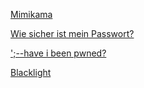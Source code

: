 [Mimikama](https://www.mimikama.org/)

[Wie sicher ist mein Passwort?](https://checkdeinpasswort.de/)

[';--have i been pwned? ](https://haveibeenpwned.com/)

[Blacklight](https://themarkup.org/blacklight?)
